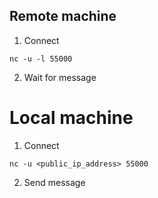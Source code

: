 ## Remote machine

1) Connect
```
nc -u -l 55000
```

2) Wait for message

# Local machine

1) Connect
```
nc -u <public_ip_address> 55000
```

2) Send message
